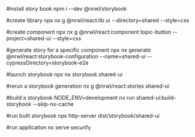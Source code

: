 #install story book
npm i --dev @nrwl/storybook

#create library
npx nx g @nrwl/react:lib ui --directory=shared --style=css

#create component
npx nx g @nrwl/react:component topic-button --project=shared-ui --style=css

#generate story for a specific component
npx nx generate @nrwl/react:storybook-configuration --name=shared-ui --cypressDirectory=storybook-e2e

#launch storybook
npx nx storybook shared-ui

#rerun a storybook generation
nx g @nrwl/react:stories shared-ui

#build a storybook
NODE_ENV=development nx run shared-ui:build-storybook --skip-nx-cache

#run built storybook
npx http-server dist/storybook/shared-ui

#run application
nx serve securify
